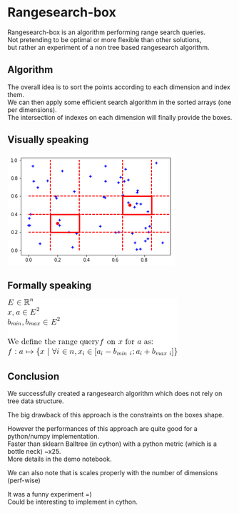Rangesearch-box
==============

Rangesearch-box is an algorithm performing range search queries.<br>
Not pretending to be optimal or more flexible than other solutions,<br>
but rather an experiment of a non tree based rangesearch algorithm.

## Algorithm
The overall idea is to sort the points according to each dimension and index them.<br>
We can then apply some efficient search algorithm in the sorted arrays (one per dimensions).<br>
The intersection of indexes on each dimension will finally provide the boxes.

## Visually speaking

![](https://raw.githubusercontent.com/pelodelfuego/rangesearch-box/master/img/visual_def.png)

## Formally speaking

![](https://raw.githubusercontent.com/pelodelfuego/rangesearch-box/master/img/formal_def.gif)

## Conclusion

We successfully created a rangesearch algorithm which does not rely on tree data structure.

The big drawback of this approach is the constraints on the boxes shape.

However the performances of this approach are quite good for a python/numpy implementation.<br>
Faster than sklearn Balltree (in cython) with a python metric (which is a bottle neck) ~x25.<br>
More details in the demo notebook.

We can also note that is scales properly with the number of dimensions (perf-wise)

It was a funny experiment =)<br>
Could be interesting to implement in cython.
